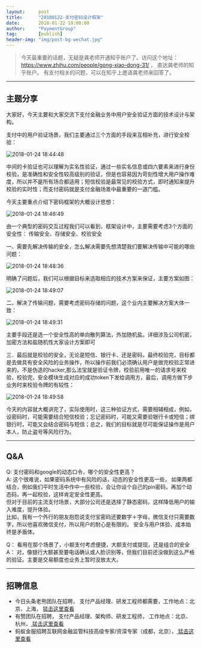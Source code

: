```yaml
---                                                                         
layout:     post                                            
title:      "20180122-支付密码设计框架"                                                                           
date:       2018-01-22 19:00:00                                                                           
author:     "PaymentGroup"                                      
tag:		[publish]                                
header-img: "img/post-bg-wechat.jpg"                                     
---   
```


> 今天最重要的话题，无疑是龚老师开通知乎账户了。访问这个地址：https://www.zhihu.com/people/gong-xiao-dong-31/ ， 直达龚老师的知乎账户。 有支付相关的问题，可以在知乎上邀请龚老师来回答了。 

---  

## 主题分享
   
大家好，今天主要和大家交流下支付金融业务中用户安全验证方面的技术设计与架构。  
      
支付中的用户验证场景，我们主要通过三个方面的手段来互相补充，进行安全校验：  
   
![2018-01-24 18:44:48](http://static.cocolian.org/img/20180124_184448.png)    
 
中间的卡验证也可以理解为实名性验证，通过一些实名信息或四六要素来进行身份校验，是准确性和安全性较高级别的验证，但是也容易因为苛刻性增大用户操作难度，所以并不是所有场合都适用；短信校验是最常见的校验方式，即时通知来提升校验的实时性；而支付密码就是支付金融场景中最重要的一道门槛。  
      
今天主要重点介绍下密码框架的大概设计思想：  
   
![2018-01-24 18:46:49](http://static.cocolian.org/img/20180124_184649.png) 
   
由一个典型的密码交互过程我们可以看到，框架设计中，主要需要考虑3个方面的安全性： 传输安全、存储安全、校验安全  
   
一、需要先解决传输的安全，怎么解决需要先想清楚我们要解决传输中可能的哪些问题：  
   
![2018-01-24 18:48:36](http://static.cocolian.org/img/20180124_184836.png) 
   
明确了问题后，我们可以根据目标来选取相应的技术方案来保证，主要方案如图：  
   
![2018-01-24 18:49:07](http://static.cocolian.org/img/20180124_184907.png) 
   
二、解决了传输问题，需要考虑密码存储的问题，这个业内主要解决方案大体一致：  
   
   
![2018-01-24 18:49:31](http://static.cocolian.org/img/20180124_184931.png) 
   
   
主要手段还是选一个安全性高的单向散列算法，外加随机盐。详细涉及公司机密，加密方法和盐随机性大家设计方案即可  
   
   
三．最后就是校验的安全，无论是短信、银行卡、还是密码，最终校验完，目标都是去做具有安全风险的业务操作，所以操作前我们必须确认用户是做完校验正常进来的，不是伪造的hacker,那么法宝就是验证令牌，校验前用唯一的请求号来校验，校验完，安全模块生成对应的成功token下发给调用方，最后，调用方做下步业务时来校验令牌的有较性：  
   
   
![2018-01-24 18:49:58](http://static.cocolian.org/img/20180124_184958.png) 
   
   
今天的内容就大概讲完了，实际使用时，这三种验证方式，需要相辅相成，例如，设密码时，可能需要结合短信校验；忘记密码时，可能又需要验银行卡或短信；绑银行时，可能又会结合密码与短信；总之，我们的目标就是尽可能保证操作是用户本人，防止盗号等风险行为。  
   
--- 

## Q&A
   
Q: 支付密码和google的动态口令，哪个的安全性更高？     
A: 这个很难说，如果密码系统中有风险的话，动态的安全性更高一些，  如果两都结合，例如我们平时生活中作中一些校验，会让你设个自己的pin密码，再加个动态码，再一起校验，这样肯定安全性更高。     
但对于目前的主流支付场景，大部分公司还是选择了静态密码，这样降低用户的输入难度，提升体验。  
比如，我有一个外行的朋友抱怨说支付宝密码还要数字＋字母，微信支付只需要数字，所以他喜欢微信支付，所以用户的耐心是有限的。
安全与用户体验、成本始终是矛盾体。   

Q： 看用在那个场景了，小额支付考虑便捷，大额支付或提现，还是组合的安全  
A： 对，像银行大额甚至要电话确认或人脸识别等，但我们目前还没做到这么严格的验证。主要是交易额度也业务上暂时没放太大。

---

## 招聘信息

- 今日头条老熊团队在招聘， 支付产品经理、研发工程师都需要，工作地点：北京、上海， [猛击这里查看 ](http://doc.cocolian.org/job/2018/01/16/toutiao/)  
- 有赞团队在招聘， 支付产品经理、架构师、研发工程师， 工作地点：北京、杭州，[ 猛击这里查看](http://doc.cocolian.org/job/2018/01/17/youzan/)   
- 蚂蚁金服招聘互联网金融监管科技高级专家/资深专家（成都，北京），[ 猛击这里查看](http://doc.cocolian.org/job/2018/01/17/alipay/)   

